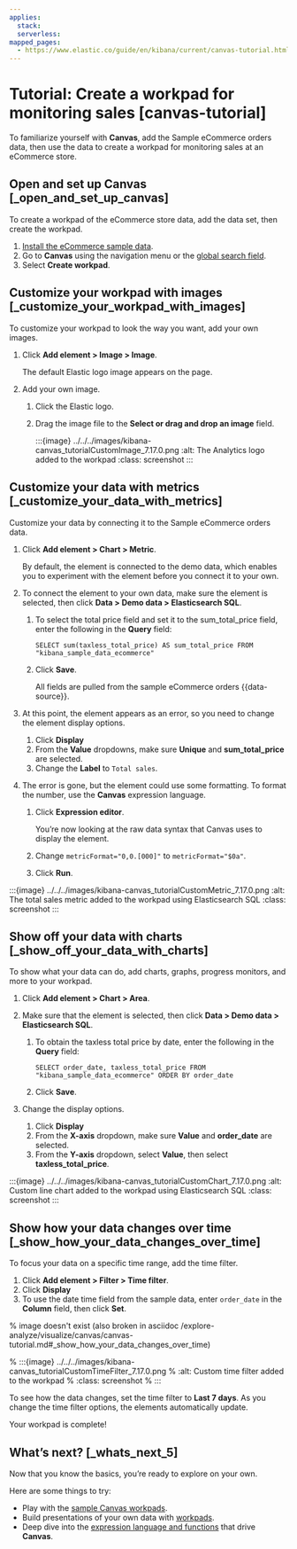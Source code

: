 ```yaml
---
applies:
  stack:
  serverless:
mapped_pages:
  - https://www.elastic.co/guide/en/kibana/current/canvas-tutorial.html
---
```


# Tutorial: Create a workpad for monitoring sales [canvas-tutorial]

To familiarize yourself with **Canvas**, add the Sample eCommerce orders data, then use the data to create a workpad for monitoring sales at an eCommerce store.


## Open and set up Canvas [_open_and_set_up_canvas]

To create a workpad of the eCommerce store data, add the data set, then create the workpad.

1. [Install the eCommerce sample data](../../index.md#gs-get-data-into-kibana).
2. Go to **Canvas** using the navigation menu or the [global search field](/explore-analyze/find-and-organize/find-apps-and-objects.md).
3. Select **Create workpad**.


## Customize your workpad with images [_customize_your_workpad_with_images]

To customize your workpad to look the way you want, add your own images.

1. Click **Add element > Image > Image**.

    The default Elastic logo image appears on the page.

2. Add your own image.

    1. Click the Elastic logo.
    2. Drag the image file to the **Select or drag and drop an image** field.

       :::{image} ../../../images/kibana-canvas_tutorialCustomImage_7.17.0.png
       :alt: The Analytics logo added to the workpad
       :class: screenshot
       :::



## Customize your data with metrics [_customize_your_data_with_metrics]

Customize your data by connecting it to the Sample eCommerce orders data.

1. Click **Add element > Chart > Metric**.

    By default, the element is connected to the demo data, which enables you to experiment with the element before you connect it to your own.

2. To connect the element to your own data, make sure the element is selected, then click **Data > Demo data > Elasticsearch SQL**.

    1. To select the total price field and set it to the sum_total_price field, enter the following in the **Query** field:

        ```text
        SELECT sum(taxless_total_price) AS sum_total_price FROM "kibana_sample_data_ecommerce"
        ```

    2. Click **Save**.

        All fields are pulled from the sample eCommerce orders {{data-source}}.

3. At this point, the element appears as an error, so you need to change the element display options.

    1. Click **Display**
    2. From the **Value** dropdowns, make sure **Unique** and **sum_total_price** are selected.
    3. Change the **Label** to `Total sales`.

4. The error is gone, but the element could use some formatting. To format the number, use the **Canvas** expression language.

    1. Click **Expression editor**.

        You’re now looking at the raw data syntax that Canvas uses to display the element.

    2. Change `metricFormat="0,0.[000]"` to `metricFormat="$0a"`.
    3. Click **Run**.


:::{image} ../../../images/kibana-canvas_tutorialCustomMetric_7.17.0.png
:alt: The total sales metric added to the workpad using Elasticsearch SQL
:class: screenshot
:::


## Show off your data with charts [_show_off_your_data_with_charts]

To show what your data can do, add charts, graphs, progress monitors, and more to your workpad.

1. Click **Add element > Chart > Area**.
2. Make sure that the element is selected, then click **Data > Demo data > Elasticsearch SQL**.

    1. To obtain the taxless total price by date, enter the following in the **Query** field:

        ```text
        SELECT order_date, taxless_total_price FROM "kibana_sample_data_ecommerce" ORDER BY order_date
        ```

    2. Click **Save**.

3. Change the display options.

    1. Click **Display**
    2. From the **X-axis** dropdown, make sure **Value** and **order_date** are selected.
    3. From the **Y-axis** dropdown, select **Value**, then select **taxless_total_price**.


:::{image} ../../../images/kibana-canvas_tutorialCustomChart_7.17.0.png
:alt: Custom line chart added to the workpad using Elasticsearch SQL
:class: screenshot
:::


## Show how your data changes over time [_show_how_your_data_changes_over_time]

To focus your data on a specific time range, add the time filter.

1. Click **Add element > Filter > Time filter**.
2. Click **Display**
3. To use the date time field from the sample data, enter `order_date` in the **Column** field, then click **Set**.

% image doesn't exist (also broken in asciidoc /explore-analyze/visualize/canvas/canvas-tutorial.md#_show_how_your_data_changes_over_time)

% :::{image} ../../../images/kibana-canvas_tutorialCustomTimeFilter_7.17.0.png
% :alt: Custom time filter added to the workpad
% :class: screenshot
% :::

To see how the data changes, set the time filter to **Last 7 days**. As you change the time filter options, the elements automatically update.

Your workpad is complete!


## What’s next? [_whats_next_5]

Now that you know the basics, you’re ready to explore on your own.

Here are some things to try:

* Play with the [sample Canvas workpads](/explore-analyze/index.md).
* Build presentations of your own data with [workpads](../canvas.md#create-workpads).
* Deep dive into the [expression language and functions](canvas-function-reference.md) that drive **Canvas**.
